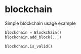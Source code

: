 # blockchain
Simple blockchain usage example

```python
blockchain = Blockchain()
blockchain.add_block(...)

blockchain.is_valid()
```
